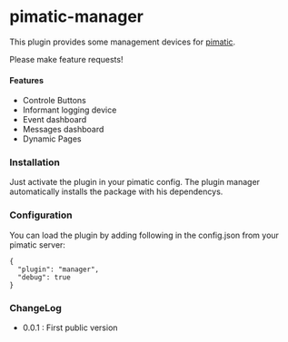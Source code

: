 pimatic-manager
=======================

This plugin provides some management devices for [pimatic](https://pimatic.org/).

Please make feature requests!

#### Features
* Controle Buttons
* Informant logging device
* Event dashboard
* Messages dashboard
* Dynamic Pages

### Installation

Just activate the plugin in your pimatic config. The plugin manager automatically installs the package with his dependencys.

### Configuration

You can load the plugin by adding following in the config.json from your pimatic server:

    {
      "plugin": "manager",
      "debug": true
    }

### ChangeLog
* 0.0.1 : First public version
